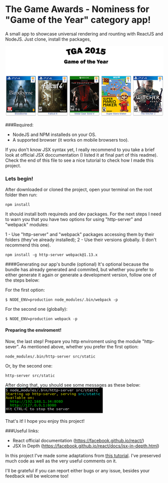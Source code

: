 # The Game Awards - Nominess for "Game of the Year" category app!

A small app to showcase universal rendering and rounting with ReactJS and NodeJS. Just clone, install the packages,

<img src="https://raw.githubusercontent.com/ViniciusTavares/TGA2015UniversalReactAndNodeApp/master/src/static/img/github-cover.png" alt="Cover image" />

###Required:

* NodeJS and NPM installeds on your OS.
* A supported browser (it works on mobile browsers too).

If you don't know JSX syntax yet, I really recommend to you take a brief look at official JSX doccumentation (I listed it at final part of this readme).
Check the end of this file to see a nice tutorial to check how I made this project.

### Lets begin!

After downloaded or cloned the project, open your terminal on the root folder then run:
```
npm install
```

It should install both requireds and dev packages. For the next steps I need to warn you that you have two options for using "http-server" and "webpack" modules:

1 - Use "http-server" and "webpack" packages accessing them by their folders (they've already installed);
2 - Use their versions globally. (I don't recommend this one).
```
npm install -g http-server webpack@1.13.x
```

####Generating our app's bundle (optional)
It's optional because the bundle has already generated and commited, but whether you prefer to either generate it again or generate a development version, follow one of the steps below:

For the first option:
```
$ NODE_ENV=production node_modules/.bin/webpack -p
```

For the second one (globally):  
```
$ NODE_ENV=production webpack -p
```

#### Preparing the enviroment!
Now, the last step! Prepare you http enviroment using the module "http-sever". As mentioned above, whether you prefer the first option:
```
node_modules/.bin/http-server src/static
```

Or, by the second one:
```
http-server src/static
```

After doing that, you should see some messages as these below:
<img src="https://raw.githubusercontent.com/ViniciusTavares/TGA2015UniversalReactAndNodeApp/master/src/static/img/github-enviroment.png" alt="Http enviroment's message" />

That's it! I hope you enjoy this project!

###Useful links:

* React official documentation (https://facebook.github.io/react/)
* JSX In Depth (https://facebook.github.io/react/docs/jsx-in-depth.html)


In this project I've made some adaptations from [this tutorial](https://scotch.io/tutorials/react-on-the-server-for-beginners-build-a-universal-react-and-node-app). I've preserved much code as well as the very useful comments on it.

I'll be grateful if you can report either bugs or any issue, besides your feedback will be welcome too!
